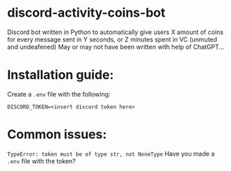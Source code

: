 # discord-activity-coins-bot
 Discord bot written in Python to automatically give users X amount of coins for every message sent in Y seconds, or Z minutes spent in VC (unmuted and undeafened)
 May or may not have been written with help of ChatGPT...

 # Installation guide:
 Create a `.env` file with the following:
 ```
 DISCORD_TOKEN=<insert discord token here>
 ```



 # Common issues:
 `TypeError: token must be of type str, not NoneType`
 Have you made a `.env` file with the token?